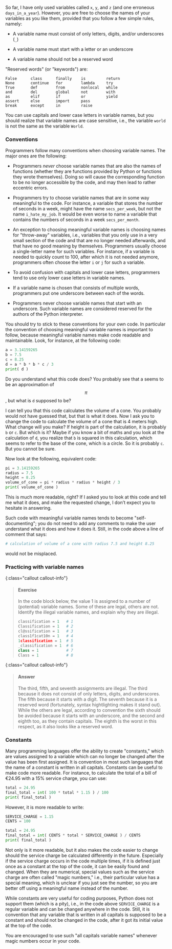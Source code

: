 So far, I have only used variables called `x`, `y`, and `z` (and one
erroneous `days_in_a_year`). However, you are free to choose the names
of your variables as you like them, provided that you follow a few
simple rules, namely:

-   A variable name must consist of only letters, digits, and/or
    underscores (`_`)

-   A variable name must start with a letter or an underscore

-   A variable name should not be a reserved word

"Reserved words" (or "keywords") are:

    False      class      finally    is         return
    None       continue   for        lambda     try
    True       def        from       nonlocal   while
    and        del        global     not        with
    as         elif       if         or         yield
    assert     else       import     pass
    break      except     in         raise

You can use capitals and lower case letters in variable names, but you
should realize that variable names are case sensitive, i.e., the
variable `world` is not the same as the variable `World`.

### Conventions

Programmers follow many conventions when choosing variable names. The
major ones are the following:

-   Programmers *never* choose variable names that are also the names of
    functions (whether they are functions provided by Python or
    functions they wrote themselves). Doing so will cause the
    corresponding function to be no longer accessible by the code, and
    may then lead to rather eccentric errors.

-   Programmers try to choose variable names that are in some way
    meaningful to the code. For instance, a variable that stores the
    number of seconds in a week, might have the name `secs_per_week`,
    but not the name `i_hate_my_job`. It would be even worse to name a
    variable that contains the numbers of seconds in a week
    `secs_per_month`.

-   An exception to choosing meaningful variable names is choosing names
    for "throw-away" variables, i.e., variables that you only use in a
    very small section of the code and that are no longer needed
    afterwards, and that have no good meaning by themselves. Programmers
    usually choose a single-letter name for such variables. For
    instance, if a variable is needed to quickly count to 100, after
    which it is not needed anymore, programmers often choose the letter
    `i` or `j` for such a variable.

-   To avoid confusion with capitals and lower case letters, programmers
    tend to use only lower case letters in variable names.

-   If a variable name is chosen that consists of multiple words,
    programmers put one underscore between each of the words.

-   Programmers never choose variable names that start with an
    underscore. Such variable names are considered reserved for the
    authors of the Python interpreter.

You should try to stick to these conventions for your own code. In
particular the convention of choosing meaningful variable names is
important to follow, because meaningful variable names make code
readable and maintainable. Look, for instance, at the following code:

```python
a = 3.14159265
b = 7.5
c = 8.25
d = a * b * b * c / 3
print( d )
```

Do you understand what this code does? You probably see that a seems to
be an approximation of $$\pi$$, but what is `d` supposed to be?

I can tell you that this code calculates the volume of a cone. You
probably would not have guessed that, but that is what it does. Now I
ask you to change the code to calculate the volume of a cone that is 4
meters high. What change will you make? If height is part of the
calculation, it is probably `b` or `c`. But which is it? Maybe if you
know a bit of maths and you look at the calculation of `d`, you realize
that `b` is squared in this calculation, which seems to refer to the
base of the cone, which is a circle. So it is probably `c`. But you
cannot be sure.

Now look at the following, equivalent code:

```python
pi = 3.14159265
radius = 7.5
height = 8.25
volume_of_cone = pi * radius * radius * height / 3
print( volume_of_cone )
```

This is much more readable, right? If I asked you to look at this code
and tell me what it does, and make the requested change, I don’t expect
you to hesitate in answering.

Such code with meaningful variable names tends to become
"self-documenting"; you do not need to add any comments to make the user
understand what it does and how it does it. Still, in the code above a
line of comment that says:  

```python
# calculation of volume of a cone with radius 7.5 and height 8.25
```
  
would not be misplaced.

### Practicing with variable names

{:class="callout callout-info"}
> #### Exercise
> In the code block below, the value 1 is assigned to a number of (potential) variable names. Some of these are legal, others are not. Identify the illegal variable names, and explain why they are illegal.
> ```python
> classification = 1   # 1
> Classification = 1   # 2
> cl@ssification = 1   # 3
> class1f1cat10n = 1   # 4
> 1classification = 1  # 5
> _classification = 1  # 6
> class = 1            # 7
> Class = 1            # 8
>  ```

{:class="callout callout-info"}
> #### Answer
> The third, fifth, and seventh assignments are illegal. The third because it does not consist of only letters, digits, and underscores. The fifth because it starts with a digit. The seventh because it is a reserved word (fortunately, syntax hightlighting makes it stand out). While the others are legal, according to convention the sixth should be avoided because it starts with an underscore, and the second and eighth too, as they contain capitals. The eighth is the worst in this respect, as it also looks like a reserved word.

### Constants

Many programming languages offer the ability to create "constants,"
which are values assigned to a variable which can no longer be changed
after the value has been first assigned. It is convention in most such
languages that the name of a constant is written in all capitals.
Constants can be useful to make code more readable. For instance, to
calculate the total of a bill of €24.95 with a 15% service charge,
you can use:

```python
total = 24.95
final_total = int( 100 * total * 1.15 ) / 100
print( final_total )
```

However, it is more readable to write:

```python
SERVICE_CHARGE = 1.15
CENTS = 100

total = 24.95
final_total = int( CENTS * total * SERVICE_CHARGE ) / CENTS
print( final_total )
```

Not only is it more readable, but it also makes the code easier to
change should the service charge be calculated differently in the
future. Especially if the service charge occurs in the code multiple
times, if it is defined just once as a constant at the top of the code,
it can be easily found and changed. When they are numerical, special
values such as the service charge are often called "magic numbers,"
i.e., their particular value has a special meaning, which is unclear if
you just see the number, so you are better off using a meaningful name
instead of the number.

While constants are very useful for coding purposes, Python does not
support them (which is a pity), i.e., in the code above `SERVICE_CHARGE`
is a regular variable and can be changed anywhere in the code. Still, it
is convention that any variable that is written in all capitals is
supposed to be a constant and should not be changed in the code, after
it got its initial value at the top of the code.

You are encouraged to use such "all capitals variable names" whenever
magic numbers occur in your code.
